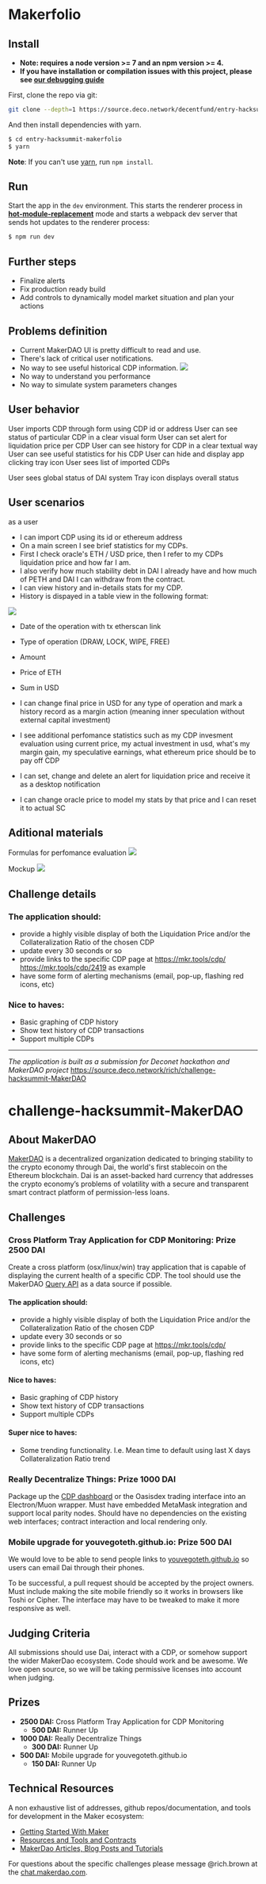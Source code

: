 Makerfolio
========

## Install

* **Note: requires a node version >= 7 and an npm version >= 4.**
* **If you have installation or compilation issues with this project, please see [our debugging guide](https://github.com/chentsulin/electron-react-boilerplate/issues/400)**

First, clone the repo via git:

```bash
git clone --depth=1 https://source.deco.network/decentfund/entry-hacksummit-makerfolio.git
```

And then install dependencies with yarn.

```bash
$ cd entry-hacksummit-makerfolio
$ yarn
```
**Note**: If you can't use [yarn](https://github.com/yarnpkg/yarn), run `npm install`.

## Run

Start the app in the `dev` environment. This starts the renderer process in [**hot-module-replacement**](https://webpack.js.org/guides/hmr-react/) mode and starts a webpack dev server that sends hot updates to the renderer process:

```bash
$ npm run dev
```

## Further steps
- Finalize alerts
- Fix production ready build
- Add controls to dynamically model market situation and plan your actions

## Problems definition
- Current MakerDAO UI is pretty difficult to read and use.
- There's lack of critical user notifications.
- No way to see useful historical CDP information.
![](https://i.imgur.com/E9vGD74.jpg)
- No way to understand you performance
- No way to simulate system parameters changes

## User behavior
User imports CDP through form using CDP id or address
User can see status of particular CDP in a clear visual form
User can set alert for liquidation price per CDP
User can see history for CDP in a clear textual way
User can see useful statistics for his CDP
User can hide and display app clicking tray icon
User sees list of imported CDPs

User sees global status of DAI system
Tray icon displays overall status

## User scenarios
as a user
- I can import CDP using its id or ethereum address
- On a main screen I see brief statistics for my CDPs.
- First I check oracle's ETH / USD price, then I refer to my CDPs liquidation price and how far I am.
- I also verify how much stability debt in DAI I already have and how much of PETH and DAI I can withdraw from the contract.
- I can view history and in-details stats for my CDP.
- History is dispayed in a table view in the following format:

![](https://i.imgur.com/z4rrNaF.jpg)
- Date of the operation with tx etherscan link
- Type of operation (DRAW, LOCK, WIPE, FREE)
- Amount
- Price of ETH
- Sum in USD

- I can change final price in USD for any type of operation and mark a history record as a margin action (meaning inner speculation without external capital investment)
- I see additional perfomance statistics such as my CDP invesment evaluation using current price, my actual investment in usd, what's my margin gain, my speculative earnings, what ethereum price should be to pay off CDP
- I can set, change and delete an alert for liquidation price and receive it as a desktop notification
- I can change oracle price to model my stats by that price and I can reset it to actual SC

## Aditional materials
Formulas for perfomance evaluation
![](https://i.imgur.com/WfpAP9Y.jpg)

Mockup
![](https://i.imgur.com/Ty6Bn7t.jpg)


## Challenge details

### The application should:

- provide a highly visible display of both the Liquidation Price and/or the Collateralization Ratio of the chosen CDP
- update every 30 seconds or so
- provide links to the specific CDP page at https://mkr.tools/cdp/
https://mkr.tools/cdp/2419 as example
- have some form of alerting mechanisms (email, pop-up, flashing red icons, etc)

### Nice to haves:

- Basic graphing of CDP history
- Show text history of CDP transactions
- Support multiple CDPs

----

*The application is built as a submission for Deconet hackathon and MakerDAO project*
https://source.deco.network/rich/challenge-hacksummit-MakerDAO


# challenge-hacksummit-MakerDAO


## About MakerDAO
[MakerDAO](https://makerdao.com/) is a decentralized organization dedicated to bringing stability to the crypto economy through Dai, the world's first stablecoin on the Ethereum blockchain. Dai is an asset-backed hard currency that addresses the crypto economy’s problems of volatility with a secure and transparent smart contract platform of permission-less loans.

## Challenges

### Cross Platform Tray Application for CDP Monitoring: Prize 2500 DAI

Create a cross platform (osx/linux/win) tray application that is capable of displaying the current health of a specific CDP. The tool should use the MakerDAO [Query API](https://developer.makerdao.com/dai/1/graphql/) as a data source if possible.

#### The application should:

* provide a highly visible display of both the Liquidation Price and/or the Collateralization Ratio of the chosen CDP
* update every 30 seconds or so
* provide links to the specific CDP page at [https://mkr.tools/cdp/<CDPID>](https://mkr.tools/cdp/)
* have some form of alerting mechanisms (email, pop-up, flashing red icons, etc)

#### Nice to haves:

* Basic graphing of CDP history
* Show text history of CDP transactions
* Support multiple CDPs

#### Super nice to haves:

* Some trending functionality. I.e. Mean time to default using last X days Collateralization Ratio trend

### Really Decentralize Things: Prize 1000 DAI

Package up the [CDP dashboard](https://github.com/makerdao/dai-explorer) or the Oasisdex trading interface into an Electron/Muon wrapper. Must have embedded MetaMask integration and support local parity nodes. Should have no dependencies on the existing web interfaces; contract interaction and local rendering only.

### Mobile upgrade for youvegoteth.github.io: Prize 500 DAI
We would love to be able to send people links to [youvegoteth.github.io](https://youvegoteth.github.io) so users can email Dai through their phones. 

To be successful, a pull request should be accepted by the project owners. Must include making the site mobile friendly so it works in browsers like Toshi or Cipher. The interface may have to be tweaked to make it more responsive as well.

## Judging Criteria
All submissions should use Dai, interact with a CDP, or somehow support the wider MakerDao ecosystem. Code should work and be awesome. We love open source, so we will be taking permissive licenses into account when judging.

## Prizes

* **2500 DAI:** Cross Platform Tray Application for CDP Monitoring
  * **500 DAI:** Runner Up
* **1000 DAI:** Really Decentralize Things
  * **300 DAI:** Runner Up
* **500 DAI:** Mobile upgrade for youvegoteth.github.io
  - **150 DAI:** Runner Up

## Technical Resources
A non exhaustive list of addresses, github repos/documentation, and tools for development in the Maker ecosystem:

* [Getting Started With Maker](https://www.reddit.com/r/MakerDAO/comments/8jsalu/getting_started_with_maker/)
* [Resources and Tools and Contracts](https://source.deco.network/rich/challenge-hacksummit-MakerDAO/src/branch/master/Resources%20and%20Tools.md)
* [MakerDao Articles, Blog Posts and Tutorials](https://www.reddit.com/r/MakerDAO/comments/8k8h51/makerdao_articles_blog_posts_and_tutorials/)

For questions about the specific challenges please message @rich.brown at the [chat.makerdao.com](https://chat.makerdao.com/home).


